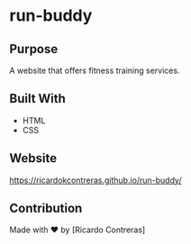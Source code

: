 # run-buddy

## Purpose
A website that offers fitness training services.

## Built With
* HTML
* CSS

## Website
https://ricardokcontreras.github.io/run-buddy/

## Contribution
Made with ❤️ by [Ricardo Contreras]
